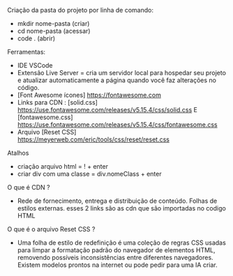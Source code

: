 Criação da pasta do projeto por linha de comando:
- mkdir nome-pasta (criar)
- cd nome-pasta   (acessar)
- code .  (abrir)

Ferramentas:
- IDE VSCode
- Extensão Live Server = cria um servidor local para hospedar seu projeto e atualizar automaticamente a página quando você faz alterações no código.
- [Font Awesome ícones] https://fontawesome.com
- Links para CDN : [solid.css] https://use.fontawesome.com/releases/v5.15.4/css/solid.css E [fontawesome.css] https://use.fontawesome.com/releases/v5.15.4/css/fontawesome.css
- Arquivo [Reset CSS]   https://meyerweb.com/eric/tools/css/reset/reset.css

Atalhos
- criação arquivo html = ! + enter
- criar div com uma classe = div.nomeClass + enter


O que é CDN ?
- Rede de fornecimento, entrega e distribuição de conteúdo. Folhas de estilos externas.
esses 2 links são as cdn que são importadas no codigo HTML

O que é o arquivo Reset CSS ?
- Uma folha de estilo de redefinição é uma coleção de regras CSS usadas para limpar a formatação padrão do navegador de elementos HTML, removendo possíveis inconsistências entre diferentes navegadores.
Existem modelos prontos na internet ou pode pedir para uma IA criar. 
